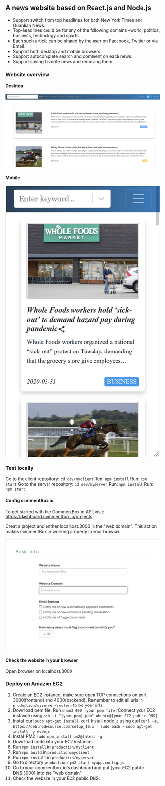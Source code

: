 ## A news website based on React.js and Node.js 

- Support switch from  top headlines for both New York Times and Guardian News.
- Top-headlines  could  be  for  any  of  the following domains –world, politics, business, technology and sports.
- Each such article can be shared by the user on Facebook, Twitter or via Email.
- Support both desktop and mobile browsers.
- Support autocomplete search and comment on each news.
- Support saving favorite news and removing them.

### Website overview

#### Desktop

![](./overView.png)

#### Mobile
![](./overViewResponsive.png)

### Test locally
Go to the client repository: `cd dev/myclient`
Run: `npm install`
Run: `npm start`
Go to the server repository: `cd dev/myserver`
Run: `npm install`
Run: `npm start`

#### Config commentBox.io

To get started with the CommentBox.io API, visit: https://dashboard.commentbox.io/projects

Creat a project and enther localhost:3000 in the "web domain". This action makes commentBox.io working properly in your browser.

![](./commentBoxDashboard.png)

#### Check the website in your browser
Open browser on localhost:3000

### Deploy on Amazon EC2

 

1. Create an EC2 instance, make sure open TCP connections on port 3000(frontend) and 4000(backend).
Remember to edit all urls in `production/myserver/routers` to be your urls.
2. Download pem file. 
Run `chmod 400 [your pem file]` 
Connect your EC2 instance using
`ssh -i "[your_pem].pem" ubuntu@[your EC2 public DNS]`
3. Install curl
`sudo apt-get install curl`
Install node.js using curl
`curl -sL https://deb.nodesource.com/setup_10.x | sudo bash -`
`sudo apt-get install -y nodejs`
4. Install PM2
`sudo npm install pm2@latest -g`
5. Download code into your EC2 instance. 
6. Run `npm install` in `production/myclient`
7. Run `npm build` in `production/myclient`
8. Run `npm install` in `production/myserver`
9. Go to directory `production/`
`pm2 start myapp.config.js`
10. Go to your commentbox.io's dashboard and put [your EC2 public DNS:3000] into the "web domain"
11. Check the website in your EC2 public DNS.
